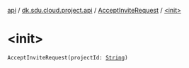 [api](../../index.md) / [dk.sdu.cloud.project.api](../index.md) / [AcceptInviteRequest](index.md) / [&lt;init&gt;](./-init-.md)

# &lt;init&gt;

`AcceptInviteRequest(projectId: `[`String`](https://kotlinlang.org/api/latest/jvm/stdlib/kotlin/-string/index.html)`)`